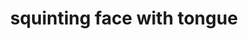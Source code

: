 ---
layout: smileys&people
title: squinting face with tongue
emoji: squinting_face_with_tongue
permalink: 😝.html
---